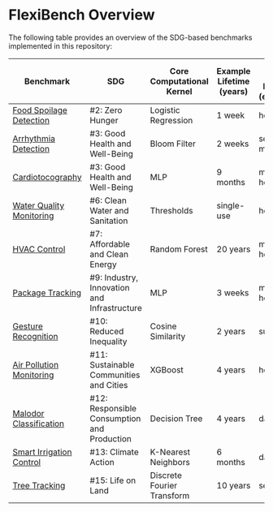 # FlexiBench Overview

The following table provides an overview of the SDG-based benchmarks implemented in this repository:

| Benchmark                                                                          | SDG                                            | Core Computational Kernel   | Example Lifetime (years) | Program Execution Frequency (execs/year) |
|------------------------------------------------------------------------------------|------------------------------------------------|-----------------------------|--------------------------|------------------------------------------|
| [Food Spoilage Detection](SDG_02_Zero_Hunger)                                  | #2: Zero Hunger                                | Logistic Regression         | 1 week                   | hours-days                               |
| [Arrhythmia Detection](SDG_03_Good_Health_and_Well_Being_Arrhythmia_Detection) | #3: Good Health and Well-Being                 | Bloom Filter                | 2 weeks                  | seconds-minutes                          |
| [Cardiotocography](SDG_03_Good_Health_and_Well_Being_Cardiotocography)         | #3: Good Health and Well-Being                 | MLP                         | 9 months                 | minutes-hours                            |
| [Water Quality Monitoring](SDG_06_Clean_Water_and_Sanitation)                  | #6: Clean Water and Sanitation                 | Thresholds                  | single-use               | hours-day                                |
| [HVAC Control](SDG_07_Affordable_and_Clean_Energy)                             | #7: Affordable and Clean Energy                | Random Forest               | 20 years                 | minutes-hours                            |
| [Package Tracking](SDG_09_Industry_Innovation_and_Infrastructure)              | #9: Industry, Innovation and Infrastructure    | MLP                         | 3 weeks                  | minutes-hours                            |
| [Gesture Recognition](SDG_10_Reduced_Inequality)                               | #10: Reduced Inequality                        | Cosine Similarity           | 2 years                  | sub-second                               |
| [Air Pollution Monitoring](SDG_11_Sustainable_Communities_and_Cities)          | #11: Sustainable Communities and Cities        | XGBoost                     | 4 years                  | hours-day                                |
| [Malodor Classification](SDG_12_Responsible_Consumption_and_Production)        | #12: Responsible Consumption and Production    | Decision Tree               | 4 years                  | days                                     |
| [Smart Irrigation Control](SDG_13_Climate_Action)                              | #13: Climate Action                            | K-Nearest Neighbors         | 6 months                 | days                                     |
| [Tree Tracking](SDG_15_Life_on_Land)                                           | #15: Life on Land                              | Discrete Fourier Transform  | 10 years                 | seconds                                  |
